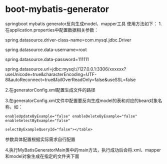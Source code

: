 # boot-mybatis-generator
springboot mybatis generator反向生成model、mapper工具
使用方法如下：
1.在application.properties中配置数据相关参数：

  spring.datasource.driver-class-name=com.mysql.jdbc.Driver
  
  spring.datasource.data-username=root
  
  spring.datasource.data-password=111111
  
  spring.datasource.url=jdbc:mysql://127.0.0.1:3306/xxxxxx?useUnicode=true&characterEncoding=UTF-8&autoReconnect=true&failOverReadOnly=false&useSSL=false

2.在generatorConfig.xml配置生成文件的路径

<javaModelGenerator targetPackage="com.mybatis.generator.model" targetProject="./src/main/java">
  
  <property name="enableSubPackages" value="false"/>
 
  <property name="constructorBased" value="true"/>
 
  <property name="trimStrings" value="true"/>
 
  <property name="immutable" value="false"/>

</javaModelGenerator>   

<sqlMapGenerator targetPackage="mappers" targetProject="./src/main/resources">
  
  <property name="enableSubPackages" value="false"/>

</sqlMapGenerator>
  
<javaClientGenerator type="XMLMAPPER" targetPackage="com.mybatis.generator.mapper" targetProject="./src/main/java">
  
  <property name="enableSubPackages" value="false"/>

</javaClientGenerator>
  
3.在generatorConfig.xml文件中配置要反向生成model的表和对应的bean对象名称，如：
 
  <table tableName="ad_product" domainObjectName="AdProduct" enableCountByExample="false"
 
    enableUpdateByExample="false" enableDeleteByExample="false" enableSelectByExample="false"
 
    selectByExampleQueryId="false"></table>
 
  参数具体配置根据实际需求自行配置

4.执行MyBatisGeneratorMain类中的main方法，执行成功后会将.xml、mapper和model对象生成在指定的文件夹下面
